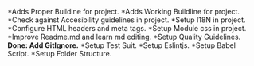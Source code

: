 *Adds Proper Buildine for project.
*Adds Working Buildline for project.
*Check against Accesibility guidelines in project.
*Setup I18N in project.
*Configure HTML headers and meta tags.
*Setup Module css in project.
*Improve Readme.md and learn md editing.
*Setup  Quality Guidelines.
**Done: Add GitIgnore.**
*Setup Test Suit.
*Setup Eslintjs.
*Setup Babel Script.
*Setup Folder Structure.